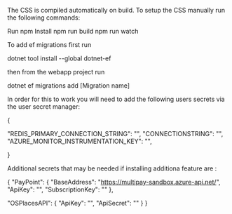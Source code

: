 ﻿The CSS is compiled automatically on build. To setup the CSS manually run the following commands:

Run npm Install
npm run build
npm run watch

To add ef migrations first run 

dotnet tool install --global dotnet-ef

then from the webapp project run 

dotnet ef migrations add [Migration name]

In order for this to work you will need to add the following users secrets via the user secret manager:

{
	  
  "REDIS_PRIMARY_CONNECTION_STRING": "",
  "CONNECTIONSTRING": "",
  "AZURE_MONITOR_INSTRUMENTATION_KEY": "",


}

Additional secrets that may be needed if installing additiona feature are :

{
    "PayPoint": {
    "BaseAddress": "https://multipay-sandbox.azure-api.net/",
    "ApiKey": "",
    "SubscriptionKey": ""
  },

  "OSPlacesAPI": {
    "ApiKey": "",
    "ApiSecret": ""
  }
}

